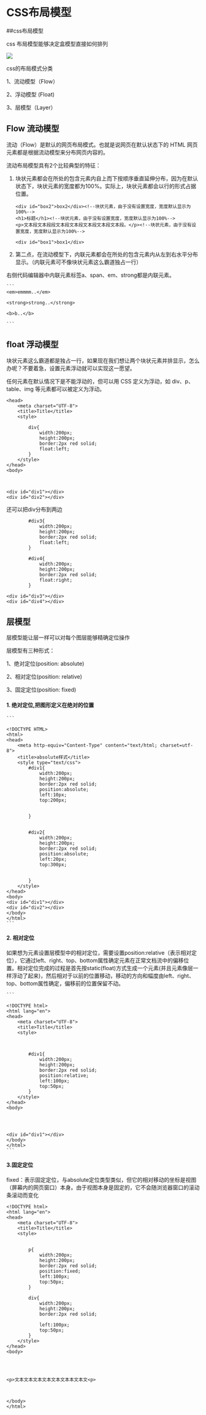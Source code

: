 # CSS布局模型

##css布局模型

css 布局模型能够决定盒模型直接如何排列

![](../../pics/css/IMGS/flex_01.gif)

css的布局模式分类

1、流动模型（Flow）

2、浮动模型 (Float)

3、层模型（Layer）

## Flow 流动模型

流动（Flow）是默认的网页布局模式。也就是说网页在默认状态下的 HTML 网页元素都是根据流动模型来分布网页内容的。

流动布局模型具有2个比较典型的特征：

1. 块状元素都会在所处的包含元素内自上而下按顺序垂直延伸分布，因为在默认状态下，块状元素的宽度都为100%。实际上，块状元素都会以行的形式占据位置。

	```
	<div id="box2">box2</div><!--块状元素，由于没有设置宽度，宽度默认显示为100%-->
	<h1>标题</h1><!--块状元素，由于没有设置宽度，宽度默认显示为100%-->
	<p>文本段文本段段文本段文本段文本段文本段文本段。</p><!--块状元素，由于没有设置宽度，宽度默认显示为100%-->
	
	<div id="box1">box1</div>
	```
	
2. 第二点，在流动模型下，内联元素都会在所处的包含元素内从左到右水平分布显示。（内联元素可不像块状元素这么霸道独占一行）

右侧代码编辑器中内联元素标签a、span、em、strong都是内联元素。

	```
	<em>emmmm..</em>
	
	<strong>strong..</strong>
	
	<b>b..</b>
	
	```
	
## float 浮动模型

块状元素这么霸道都是独占一行，如果现在我们想让两个块状元素并排显示，怎么办呢？不要着急，设置元素浮动就可以实现这一愿望。

任何元素在默认情况下是不能浮动的，但可以用 CSS 定义为浮动，如 div、p、table、img 等元素都可以被定义为浮动。

```
<head>
    <meta charset="UTF-8">
    <title>Title</title>
    <style>

        div{
            width:200px;
            height:200px;
            border:2px red solid;
            float:left;
        }
    </style>
</head>
<body>



<div id="div1"></div>
<div id="div2"></div>

```

还可以把div分布到两边

```
        #div3{
            width:200px;
            height:200px;
            border:2px red solid;
            float:left;
        }

        #div4{
            width:200px;
            height:200px;
            border:2px red solid;
            float:right;
        }
        
<div id="div3"></div>
<div id="div4"></div>
```

## 层模型

层模型能让层一样可以对每个图层能够精确定位操作

层模型有三种形式：

1、绝对定位(position: absolute)

2、相对定位(position: relative)

3、固定定位(position: fixed)

#### 1. 绝对定位,把图形定义在绝对的位置

	```
	
	<!DOCTYPE HTML>
	<html>
	<head>
	    <meta http-equiv="Content-Type" content="text/html; charset=utf-8">
	    <title>absolute样式</title>
	    <style type="text/css">
	        #div1{
	            width:200px;
	            height:200px;
	            border:2px red solid;
	            position:absolute;
	            left:10px;
	            top:200px;
	
	
	        }
	
	
	        #div2{
	            width:200px;
	            height:200px;
	            border:2px red solid;
	            position:absolute;
	            left:20px;
	            top:300px;
	
	
	        }
	    </style>
	</head>
	<body>
	<div id="div1"></div>
	<div id="div2"></div>
	</body>
	</html>
	```
	
	
#### 2. 相对定位


如果想为元素设置层模型中的相对定位，需要设置position:relative（表示相对定位），它通过left、right、top、bottom属性确定元素在正常文档流中的偏移位置。相对定位完成的过程是首先按static(float)方式生成一个元素(并且元素像层一样浮动了起来)，然后相对于以前的位置移动，移动的方向和幅度由left、right、top、bottom属性确定，偏移前的位置保留不动。

	```
	
	<!DOCTYPE html>
	<html lang="en">
	<head>
	    <meta charset="UTF-8">
	    <title>Title</title>
	    <style>
	
	
	
	        #div1{
	            width:200px;
	            height:200px;
	            border:2px red solid;
	            position:relative;
	            left:100px;
	            top:50px;
	        }
	    </style>
	</head>
	<body>
	
	
	
	
	<div id="div1"></div>
	</body>
	</html>
	```

#### 3.固定定位

fixed：表示固定定位，与absolute定位类型类似，但它的相对移动的坐标是视图（屏幕内的网页窗口）本身。由于视图本身是固定的，它不会随浏览器窗口的滚动条滚动而变化

```
<!DOCTYPE html>
<html lang="en">
<head>
    <meta charset="UTF-8">
    <title>Title</title>
    <style>


        p{
            width:200px;
            height:200px;
            border:2px red solid;
            position:fixed;
            left:100px;
            top:50px;
        }

        div{
            width:200px;
            height:200px;
            border:2px red solid;

            left:100px;
            top:50px;
        }
    </style>
</head>
<body>




<p>文本文本文本文本文本文本本文本文<p>



</body>
</html>

```




